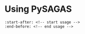 # Using PySAGAS

```{include} ../../../README.md
:start-after: <!-- start usage -->
:end-before: <!-- end usage -->
```
